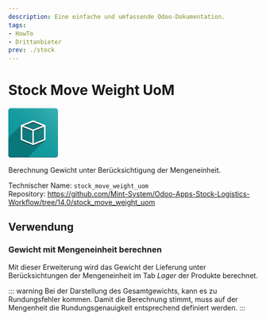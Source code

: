 ```yaml
---
description: Eine einfache und umfassende Odoo-Dokumentation.
tags:
- HowTo
- Drittanbieter
prev: ./stock
---
```

# Stock Move Weight UoM
![icon_oms_box](assets/icon_oms_box.png)

Berechnung Gewicht unter Berücksichtigung der Mengeneinheit.

Technischer Name: `stock_move_weight_uom`\
Repository: <https://github.com/Mint-System/Odoo-Apps-Stock-Logistics-Workflow/tree/14.0/stock_move_weight_uom>

## Verwendung

### Gewicht mit Mengeneinheit berechnen

Mit dieser Erweiterung wird das Gewicht der Lieferung unter Berücksichtungen der Mengeneinheit im Tab *Lager* der Produkte berechnet.

::: warning
Bei der Darstellung des Gesamtgewichts, kann es zu Rundungsfehler kommen. Damit die Berechnung stimmt, muss auf der Mengenheit die Rundungsgenauigkeit entsprechend definiert werden.
:::